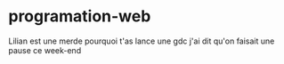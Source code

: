 # programation-web

Lilian est une merde pourquoi t'as lance une gdc j'ai dit qu'on faisait une pause ce week-end
